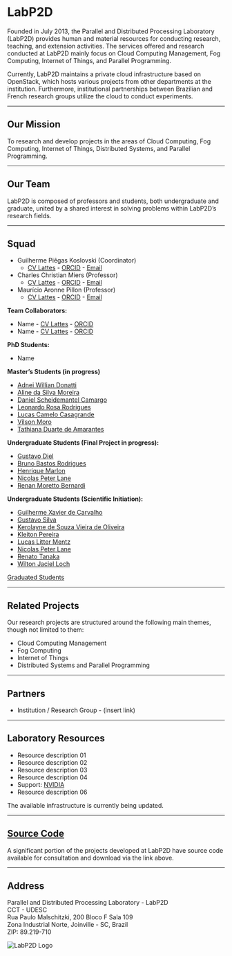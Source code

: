 <!-- LabP2D (English Version) -->

<h1>LabP2D</h1>

<p>
  Founded in July 2013, the Parallel and Distributed Processing Laboratory (LabP2D) provides human and material resources for conducting research, teaching, and extension activities. The services offered and research conducted at LabP2D mainly focus on Cloud Computing Management, Fog Computing, Internet of Things, and Parallel Programming.
</p>
<p>
  Currently, LabP2D maintains a private cloud infrastructure based on OpenStack, which hosts various projects from other departments at the institution. Furthermore, institutional partnerships between Brazilian and French research groups utilize the cloud to conduct experiments.
</p>

<hr>

<h2>Our Mission</h2>
<p>
  To research and develop projects in the areas of Cloud Computing, Fog Computing, Internet of Things, Distributed Systems, and Parallel Programming.
</p>

<hr>

<h2>Our Team</h2>
<p>
  LabP2D is composed of professors and students, both undergraduate and graduate, united by a shared interest in solving problems within LabP2D’s research fields.
</p>

<hr>

<h2>Squad</h2>

<ul>
  <li>Guilherme Piêgas Koslovski (Coordinator)
    <ul>
      <li>
        <a href="http://lattes.cnpq.br/2749773427704993" target="_blank" rel="noopener">CV Lattes</a> - 
        <a href="https://orcid.org/0000-0003-4936-1619" target="_blank" rel="noopener">ORCID</a> - 
        <a href="mailto:guilherme.koslovski@udesc.br">Email</a>
      </li>
    </ul>
  </li>

  <li>Charles Christian Miers (Professor)
    <ul>
      <li>
        <a href="http://lattes.cnpq.br/1630057446729066" target="_blank" rel="noopener">CV Lattes</a> - 
        <a href="https://orcid.org/0000-0002-1976-0478" target="_blank" rel="noopener">ORCID</a> - 
        <a href="mailto:charles.miers@udesc.br">Email</a>
      </li>
    </ul>
  </li>

  <li>Maurício Aronne Pillon (Professor)
    <ul>
      <li>
        <a href="http://lattes.cnpq.br/3752298390911021" target="_blank" rel="noopener">CV Lattes</a> - 
        <a href="https://orcid.org/0000-0001-7634-6823" target="_blank" rel="noopener">ORCID</a> - 
        <a href="mailto:mauricio.pillon@udesc.br">Email</a>
      </li>
    </ul>
  </li>
</ul>

<b>Team Collaborators:</b>
<ul>
  <li>Name - <a href="#" target="_blank" rel="noopener">CV Lattes</a> - <a href="#" target="_blank" rel="noopener">ORCID</a></li>
  <li>Name - <a href="#" target="_blank" rel="noopener">CV Lattes</a> - <a href="#" target="_blank" rel="noopener">ORCID</a></li>
</ul>

<b>PhD Students:</b>
<ul>
  <li>Name</li>
</ul>

<b>Master’s Students (in progress)</b>
<ul>
  <li><a href="https://github.com/adneiwd">Adnei Willian Donatti</a></li>
  <li><a href="https://github.com/alinesm">Aline da Silva Moreira</a></li>
  <li><a href="https://github.com/danielcamargo">Daniel Scheidemantel Camargo</a></li>
  <li><a href="https://github.com/leonardoacr">Leonardo Rosa Rodrigues</a></li>
  <li><a href="https://github.com/lucascamelo">Lucas Camelo Casagrande</a></li>
  <li><a href="https://github.com/vilsonmoro">Vilson Moro</a></li>
  <li><a href="https://github.com/tathianaduarte">Tathiana Duarte de Amarantes</a></li>
</ul>


<b>Undergraduate Students (Final Project in progress):</b>
<ul>
  <li><a href="https://github.com/gustavodiel">Gustavo Diel</a></li>
  <li><a href="https://github.com/Br3nOT">Bruno Bastos Rodrigues</a></li>
  <li><a href="https://github.com/henriquemarlon">Henrique Marlon</a></li>
  <li><a href="https://github.com/nicolasqbert">Nicolas Peter Lane</a></li>
  <li><a href="https://github.com/renanmoretto">Renan Moretto Bernardi</a></li>
</ul>


<b>Undergraduate Students (Scientific Initiation):</b>
<ul>
  <li><a href="https://github.com/guixavier77">Guilherme Xavier de Carvalho</a></li>
  <li><a href="https://github.com/GustavoSilvaNogueira">Gustavo Silva</a></li>
  <li><a href="https://github.com/kerolayne">Kerolayne de Souza Vieira de Oliveira</a></li>
  <li><a href="https://github.com/kleitonp">Kleiton Pereira</a></li>
  <li><a href="https://github.com/lucas-litter">Lucas Litter Mentz</a></li>
  <li><a href="https://github.com/nicolasqbert">Nicolas Peter Lane</a></li>
  <li><a href="https://github.com/renatotanaka">Renato Tanaka</a></li>
  <li><a href="https://github.com/wiltonjaciel">Wilton Jaciel Loch</a></li>
</ul>


<a href="https://paullollima.github.io/GraduatedStudents.html" target="_blank" rel="noopener">Graduated Students</a>

<hr>

<h2>Related Projects</h2>
<p>Our research projects are structured around the following main themes, though not limited to them:</p>

<ul>
  <li>Cloud Computing Management</li>
  <li>Fog Computing</li>
  <li>Internet of Things</li>
  <li>Distributed Systems and Parallel Programming</li>
</ul>

<hr>

<h2>Partners</h2>
<ul>
  <li>Institution / Research Group - (insert link)</li>
</ul>

<hr>

<h2>Laboratory Resources</h2>
<ul>
  <li>Resource description 01</li>
  <li>Resource description 02</li>
  <li>Resource description 03</li>
  <li>Resource description 04</li>
  <li>Support: <a href="https://www.nvidia.com" target="_blank" rel="noopener">NVIDIA</a></li>
  <li>Resource description 06</li>
</ul>

<p>The available infrastructure is currently being updated.</p>

<hr>

<h2><a href="https://paullollima.github.io/source-code.html" target="_blank" rel="noopener">Source Code</a></h2>
<p>A significant portion of the projects developed at LabP2D have source code available for consultation and download via the link above.</p>

<hr>

<h2>Address</h2>
<p>
  Parallel and Distributed Processing Laboratory - LabP2D <br>
  CCT - UDESC <br>
  Rua Paulo Malschitzki, 200  Bloco F Sala 109<br>
  Zona Industrial Norte, Joinville - SC, Brazil <br>
  ZIP: 89.219-710
</p>

<p>
  <img style="display: block; margin-left: auto; margin-right: auto;" src="https://paullollima.github.io/img/logo7.png" alt="LabP2D Logo" />  <!--img/logo2.png-->
</p>
